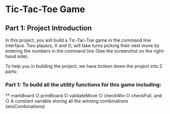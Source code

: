 # Tic-Tac-Toe Game

## Part 1: Project Introduction

In this project, you will build a Tic-Tac-Toe game in the command line interface. Two players, X and O, will take turns picking their next move by entering the numbers in the command line (See the screenshot on the right-hand side).

To help you in building the project, we have broken down the project into 2 parts:

### Part 1: To build all the utility functions for this game including:

** markBoard
○ printBoard
○ validateMove
○ checkWin
○ checkFull, and
○ A constant variable storing all the winning combinations
(winCombinations)
